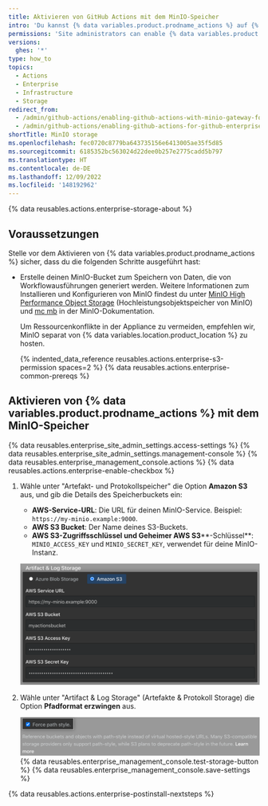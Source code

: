```yaml
---
title: Aktivieren von GitHub Actions mit dem MinIO-Speicher
intro: 'Du kannst {% data variables.product.prodname_actions %} auf {% data variables.product.prodname_ghe_server %} aktivieren und MinIO zum Speichern von Daten verwenden, die durch Workflowausführungen generiert wurden.'
permissions: 'Site administrators can enable {% data variables.product.prodname_actions %} and configure enterprise settings.'
versions:
  ghes: '*'
type: how_to
topics:
  - Actions
  - Enterprise
  - Infrastructure
  - Storage
redirect_from:
  - /admin/github-actions/enabling-github-actions-with-minio-gateway-for-nas-storage
  - /admin/github-actions/enabling-github-actions-for-github-enterprise-server/enabling-github-actions-with-minio-gateway-for-nas-storage
shortTitle: MinIO storage
ms.openlocfilehash: fec0720c8779ba643735156e6413005ae35f5d85
ms.sourcegitcommit: 6185352bc563024d22dee0b257e2775cadd5b797
ms.translationtype: HT
ms.contentlocale: de-DE
ms.lasthandoff: 12/09/2022
ms.locfileid: '148192962'
---
```

{% data reusables.actions.enterprise-storage-about %}

## Voraussetzungen

Stelle vor dem Aktivieren von {% data variables.product.prodname_actions %} sicher, dass du die folgenden Schritte ausgeführt hast:

* Erstelle deinen MinIO-Bucket zum Speichern von Daten, die von Workflowausführungen generiert werden. Weitere Informationen zum Installieren und Konfigurieren von MinIO findest du unter [MinIO High Performance Object Storage](https://min.io/docs/minio/container/index.html) (Hochleistungsobjektspeicher von MinIO) und [mc mb](https://min.io/docs/minio/linux/reference/minio-mc/mc-mb.html) in der MinIO-Dokumentation.

  Um Ressourcenkonflikte in der Appliance zu vermeiden, empfehlen wir, MinIO separat von {% data variables.location.product_location %} zu hosten.

  {% indented_data_reference reusables.actions.enterprise-s3-permission spaces=2 %} {% data reusables.actions.enterprise-common-prereqs %}

## Aktivieren von {% data variables.product.prodname_actions %} mit dem MinIO-Speicher

{% data reusables.enterprise_site_admin_settings.access-settings %} {% data reusables.enterprise_site_admin_settings.management-console %} {% data reusables.enterprise_management_console.actions %} {% data reusables.actions.enterprise-enable-checkbox %}
1. Wähle unter "Artefakt- und Protokollspeicher" die Option **Amazon S3** aus, und gib die Details des Speicherbuckets ein:

   * **AWS-Service-URL**: Die URL für deinen MinIO-Service. Beispiel: `https://my-minio.example:9000`.
   * **AWS S3 Bucket**: Der Name deines S3-Buckets.
   * **AWS S3-Zugriffsschlüssel und Geheimer AWS S3****-Schlüssel**: `MINIO_ACCESS_KEY` und `MINIO_SECRET_KEY`, verwendet für deine MinIO-Instanz.

   ![Optionsschaltfläche zum Auswählen von Amazon S3 Storage und der Felder für die MinIO-Konfiguration](/assets/images/enterprise/management-console/actions-minio-s3-storage.png)
1. Wähle unter "Artifact & Log Storage" (Artefakte & Protokoll Storage) die Option **Pfadformat erzwingen** aus.

   ![Kontrollkästchen „Pfadformat erzwingen“](/assets/images/enterprise/management-console/actions-minio-force-path-style.png) {% data reusables.enterprise_management_console.test-storage-button %} {% data reusables.enterprise_management_console.save-settings %}

{% data reusables.actions.enterprise-postinstall-nextsteps %}
